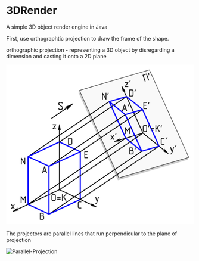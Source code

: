 # 3DRender
A simple 3D object render engine in Java


First, use orthographtic projection to draw the frame of the shape.

orthographic projection - representing a 3D object by disregarding a dimension and casting it onto a 2D plane

![orthographic projection demo](Ortho-Projection.png)

The projectors are parallel lines that run perpendicular to the plane of projection

<img width="661" alt="Parallel-Projection" src="https://github.com/oZep/3DRender/assets/97713154/17c71699-4fc1-409b-ac3a-a6e1f85ab23d">


